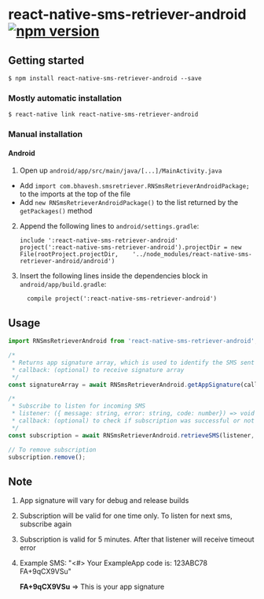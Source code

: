 
# react-native-sms-retriever-android [![npm version](https://badge.fury.io/js/react-native-sms-retriever-android.svg)](https://badge.fury.io/js/react-native-sms-retriever-android)

## Getting started

`$ npm install react-native-sms-retriever-android --save`

### Mostly automatic installation

`$ react-native link react-native-sms-retriever-android`

### Manual installation


#### Android

1. Open up `android/app/src/main/java/[...]/MainActivity.java`
  - Add `import com.bhavesh.smsretriever.RNSmsRetrieverAndroidPackage;` to the imports at the top of the file
  - Add `new RNSmsRetrieverAndroidPackage()` to the list returned by the `getPackages()` method
2. Append the following lines to `android/settings.gradle`:
  	```
  	include ':react-native-sms-retriever-android'
  	project(':react-native-sms-retriever-android').projectDir = new File(rootProject.projectDir, 	'../node_modules/react-native-sms-retriever-android/android')
  	```
3. Insert the following lines inside the dependencies block in `android/app/build.gradle`:
  	```
      compile project(':react-native-sms-retriever-android')
  	```


## Usage
```javascript
import RNSmsRetrieverAndroid from 'react-native-sms-retriever-android';

/*
 * Returns app signature array, which is used to identify the SMS sent from your server
 * callback: (optional) to receive signature array
 */
const signatureArray = await RNSmsRetrieverAndroid.getAppSignature(callback);

/*
 * Subscribe to listen for incoming SMS
 * listener: ({ message: string, error: string, code: number}) => void
 * callback: (optional) to check if subscription was successful or not
 */
const subscription = await RNSmsRetrieverAndroid.retrieveSMS(listener, callback);

// To remove subscription
subscription.remove();
```

## Note

1. App signature will vary for debug and release builds
2. Subscription will be valid for one time only. To listen for next sms, subscribe again
3. Subscription is valid for 5 minutes. After that listener will receive timeout error
4. Example SMS: "<#> Your ExampleApp code is: 123ABC78 FA+9qCX9VSu"

    **FA+9qCX9VSu** => This is your app signature
